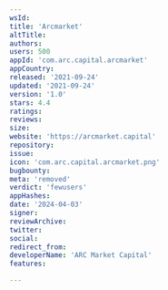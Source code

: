 ```yaml
---
wsId: 
title: 'Arcmarket'
altTitle: 
authors: 
users: 500
appId: 'com.arc.capital.arcmarket'
appCountry: 
released: '2021-09-24'
updated: '2021-09-24'
version: '1.0'
stars: 4.4
ratings: 
reviews: 
size: 
website: 'https://arcmarket.capital'
repository: 
issue: 
icon: 'com.arc.capital.arcmarket.png'
bugbounty: 
meta: 'removed'
verdict: 'fewusers'
appHashes: 
date: '2024-04-03'
signer: 
reviewArchive: 
twitter: 
social: 
redirect_from: 
developerName: 'ARC Market Capital'
features: 

---
```



